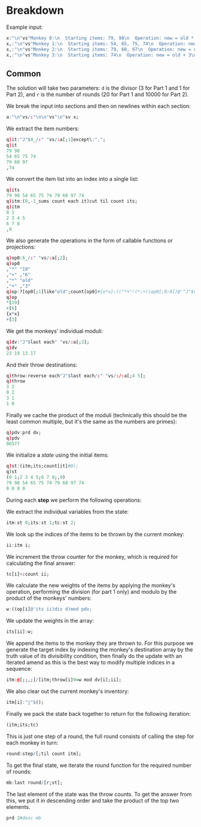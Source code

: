 # Breakdown
Example input:
```q
x:"\n"vs"Monkey 0:\n  Starting items: 79, 98\n  Operation: new = old * 19\n  Test: divisible by 23\n    If true: throw to monkey 2\n    If false: throw to monkey 3\n";
x,:"\n"vs"Monkey 1:\n  Starting items: 54, 65, 75, 74\n  Operation: new = old + 6\n  Test: divisible by 19\n    If true: throw to monkey 2\n    If false: throw to monkey 0\n";
x,:"\n"vs"Monkey 2:\n  Starting items: 79, 60, 97\n  Operation: new = old * old\n  Test: divisible by 13\n    If true: throw to monkey 1\n    If false: throw to monkey 3\n";
x,:"\n"vs"Monkey 3:\n  Starting items: 74\n  Operation: new = old + 3\n  Test: divisible by 17\n    If true: throw to monkey 0\n    If false: throw to monkey 1";
```

## Common
The solution will take two parameters: `d` is the divisor (3 for Part 1 and 1 for Part 2), and `r` is the number of rounds (20 for Part 1 and 10000 for Part 2).

We break the input into sections and then on newlines within each section:
```q
a:"\n"vs/:"\n\n"vs"\n"sv x;
```
We extract the item numbers:
```q
q)it:"J"$4_/:" "vs/:a[;1]except\:",";
q)it
79 98
54 65 75 74
79 60 97
,74
```
We convert the item list into an index into a single list:
```q
q)its
79 98 54 65 75 74 79 60 97 74
q)itm:(0,-1_sums count each it)cut til count its;
q)itm
0 1
2 3 4 5
6 7 8
,9
```
We also generate the operations in the form of callable functions or projections:
```q
q)op0:6_/:" "vs/:a[;2];
q)op0
,"*" "19"
,"+" ,"6"
,"*" "old"
,"+" ,"3"
q)op:?[op0[;1]like"old";count[op0]#{x*x};(("*+"!(*;+))op0[;0;0])@'"J"$op0[;1]];
q)op
*[19]
+[6]
{x*x}
+[3]
```
We get the monkeys' individual moduli:
```q
q)dv:"J"$last each" "vs/:a[;3];
q)dv
23 19 13 17
```
And their throw destinations:
```q
q)throw:reverse each"J"$last each/:" "vs/:/:a[;4 5];
q)throw
3 2
0 2
3 1
1 0
```
Finally we cache the product of the moduli (technically this should be the least common multiple, but it's the same as the numbers are primes):
```q
q)pdv:prd dv;
q)pdv
96577
```
We initialize a _state_ using the initial items:
```q
q)st:(itm;its;count[it]#0);
q)st
(0 1;2 3 4 5;6 7 8;,9)
79 98 54 65 75 74 79 60 97 74
0 0 0 0
```
During each **step** we perform the following operations:

We extract the individual variables from the state:
```q
itm:st 0;its:st 1;tc:st 2;
```
We look up the indices of the items to be thrown by the current monkey:
```q
ii:itm i;
```
We increment the throw counter for the monkey, which is required for calculating the final answer:
```q
tc[i]+:count ii;
```
We calculate the new weights of the items by applying the monkey's operation, performing the division (for part 1 only) and modulo by the product of the monkeys' numbers:
```q
w:((op[i]@'its ii)div d)mod pdv;
```
We update the weights in the array:
```q
its[ii]:w;
```
We append the items to the monkey they are thrown to. For this purpose we generate the target index by indexing the monkey's destination array by the truth value of its divisibility condition, then finally do the update with an iterated amend as this is the best way to modify multiple indices in a sequence:
```q
itm:@[;;,;]/[itm;throw[i]0=w mod dv[i];ii];
```
We also clear out the current monkey's inventory:
```q
itm[i]:"j"$();
```
Finally we pack the state back together to return for the following iteration:
```q
(itm;its;tc)
```
This is just one step of a round, the full round consists of calling the step for each monkey in turn:
```q
round:step/[;til count itm];
```
To get the final state, we iterate the round function for the required number of rounds:
```q
mb:last round/[r;st];
```
The last element of the state was the throw counts. To get the answer from this, we put it in descending order and take the product of the top two elements.
```q
prd 2#desc mb
```
